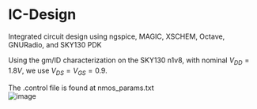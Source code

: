 # IC-Design
Integrated circuit design using ngspice, MAGIC, XSCHEM, Octave, GNURadio, and SKY130 PDK
  
  Using the gm/ID characterization on the SKY130 n1v8, with nominal $V_{DD} = 1.8V$, we use $V_{DS} = V_{GS} = 0.9$.  
    
  The .control file is found at nmos_params.txt  
  ![image](https://user-images.githubusercontent.com/68108648/189139513-27d8c8e9-e24c-48c2-9aa1-373771ba58a9.png)
